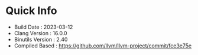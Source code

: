 # Quick Info
* Build Date : 2023-03-12
* Clang Version : 16.0.0
* Binutils Version : 2.40
* Compiled Based : https://github.com/llvm/llvm-project/commit/fce3e75e
